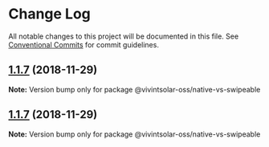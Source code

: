 # Change Log

All notable changes to this project will be documented in this file.
See [Conventional Commits](https://conventionalcommits.org) for commit guidelines.

## [1.1.7](https://github.com/vivintsolar-oss/react-native-components/compare/@vivintsolar-oss/native-vs-swipeable@1.1.6...@vivintsolar-oss/native-vs-swipeable@1.1.7) (2018-11-29)

**Note:** Version bump only for package @vivintsolar-oss/native-vs-swipeable





## [1.1.7](https://github.com/vivintsolar-oss/react-native-components/compare/@vivintsolar-oss/native-vs-swipeable@1.1.6...@vivintsolar-oss/native-vs-swipeable@1.1.7) (2018-11-29)

**Note:** Version bump only for package @vivintsolar-oss/native-vs-swipeable
